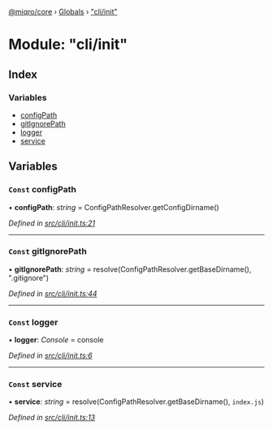 [@miqro/core](../README.md) › [Globals](../globals.md) › ["cli/init"](_cli_init_.md)

# Module: "cli/init"

## Index

### Variables

* [configPath](_cli_init_.md#const-configpath)
* [gitIgnorePath](_cli_init_.md#const-gitignorepath)
* [logger](_cli_init_.md#const-logger)
* [service](_cli_init_.md#const-service)

## Variables

### `Const` configPath

• **configPath**: *string* = ConfigPathResolver.getConfigDirname()

*Defined in [src/cli/init.ts:21](https://github.com/claukers/miqro-core/blob/cc47cc5/src/cli/init.ts#L21)*

___

### `Const` gitIgnorePath

• **gitIgnorePath**: *string* = resolve(ConfigPathResolver.getBaseDirname(), ".gitignore")

*Defined in [src/cli/init.ts:44](https://github.com/claukers/miqro-core/blob/cc47cc5/src/cli/init.ts#L44)*

___

### `Const` logger

• **logger**: *Console* = console

*Defined in [src/cli/init.ts:6](https://github.com/claukers/miqro-core/blob/cc47cc5/src/cli/init.ts#L6)*

___

### `Const` service

• **service**: *string* = resolve(ConfigPathResolver.getBaseDirname(), `index.js`)

*Defined in [src/cli/init.ts:13](https://github.com/claukers/miqro-core/blob/cc47cc5/src/cli/init.ts#L13)*
